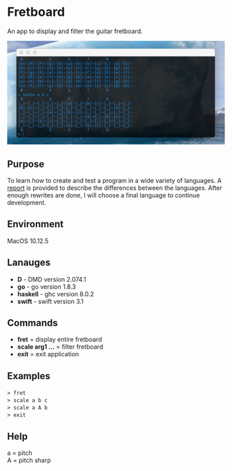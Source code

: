 # Fretboard
An app to display and filter the guitar fretboard. 

![example](./docs/fretboard.png)

## Purpose
To learn how to create and test a program in a wide variety of languages. A [report](./docs/report.md) is provided to describe the differences between the languages. After enough rewrites are done, I will choose a final language to continue development.

## Environment
MacOS 10.12.5

## Lanauges  
* **D** - DMD version 2.074.1
* **go** - go version 1.8.3
* **haskell** - ghc version 8.0.2
* **swift** - swift version 3.1

## Commands
  * **fret** = display entire fretboard
  * **scale arg1 ...** = filter fretboard
  * **exit** = exit application

## Examples
`> fret`  
`> scale a b c`  
`> scale a A b`  
`> exit`  

## Help
a = pitch  
A = pitch sharp